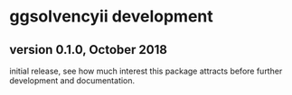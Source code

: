 
# ggsolvencyii development

## version 0.1.0, October 2018

initial release, see how much interest this package attracts before further development and documentation.

